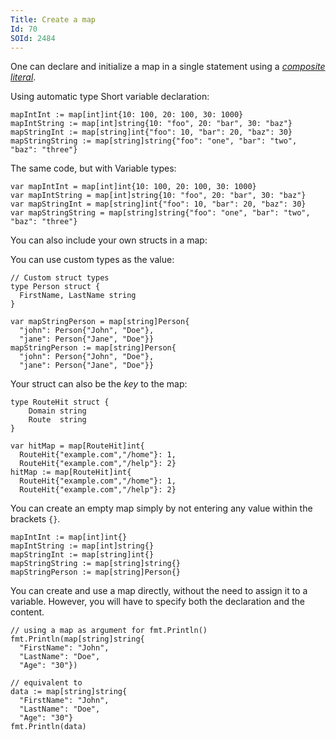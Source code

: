 ```yaml
---
Title: Create a map
Id: 70
SOId: 2484
---
```

One can declare and initialize a map in a single statement using a [*composite literal*](https://golang.org/ref/spec#Composite_literals).

Using automatic type Short variable declaration:

    mapIntInt := map[int]int{10: 100, 20: 100, 30: 1000}
    mapIntString := map[int]string{10: "foo", 20: "bar", 30: "baz"}
    mapStringInt := map[string]int{"foo": 10, "bar": 20, "baz": 30}
    mapStringString := map[string]string{"foo": "one", "bar": "two", "baz": "three"}

The same code, but with Variable types:

    var mapIntInt = map[int]int{10: 100, 20: 100, 30: 1000}
    var mapIntString = map[int]string{10: "foo", 20: "bar", 30: "baz"}
    var mapStringInt = map[string]int{"foo": 10, "bar": 20, "baz": 30}
    var mapStringString = map[string]string{"foo": "one", "bar": "two", "baz": "three"}

You can also include your own structs in a map:

You can use custom types as the value:

    // Custom struct types
    type Person struct {
      FirstName, LastName string
    }

    var mapStringPerson = map[string]Person{
      "john": Person{"John", "Doe"},
      "jane": Person{"Jane", "Doe"}}
    mapStringPerson := map[string]Person{
      "john": Person{"John", "Doe"},
      "jane": Person{"Jane", "Doe"}}

Your struct can also be the _key_ to the map:

    type RouteHit struct {
        Domain string
        Route  string
    }

    var hitMap = map[RouteHit]int{
      RouteHit{"example.com","/home"}: 1,
      RouteHit{"example.com","/help"}: 2}
    hitMap := map[RouteHit]int{
      RouteHit{"example.com","/home"}: 1,
      RouteHit{"example.com","/help"}: 2}


You can create an empty map simply by not entering any value within the brackets `{}`.

    mapIntInt := map[int]int{}
    mapIntString := map[int]string{}
    mapStringInt := map[string]int{}
    mapStringString := map[string]string{}
    mapStringPerson := map[string]Person{}

You can create and use a map directly, without the need to assign it to a variable. However, you will have to specify both the declaration and the content.

    // using a map as argument for fmt.Println()
    fmt.Println(map[string]string{
      "FirstName": "John",
      "LastName": "Doe",
      "Age": "30"})

    // equivalent to
    data := map[string]string{
      "FirstName": "John",
      "LastName": "Doe",
      "Age": "30"}
    fmt.Println(data)
